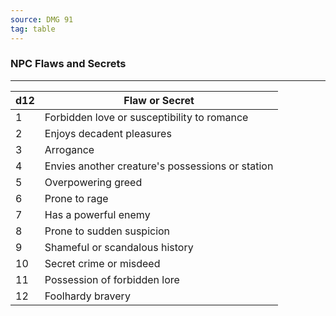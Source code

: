 ```yaml
---
source: DMG 91
tag: table
---
```


### NPC Flaws and Secrets
---
|d12|Flaw or Secret|
|----|------------|
|1|Forbidden love or susceptibility to romance|
|2|Enjoys decadent pleasures|
|3|Arrogance|
|4|Envies another creature's possessions or station|
|5|Overpowering greed|
|6|Prone to rage|
|7|Has a powerful enemy|
|8|Prone to sudden suspicion|
|9|Shameful or scandalous history|
|10|Secret crime or misdeed|
|11|Possession of forbidden lore|
|12|Foolhardy bravery|
